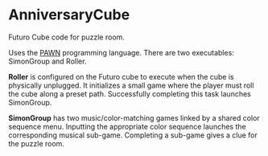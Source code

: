 # AnniversaryCube
Futuro Cube code for puzzle room.

Uses the [PAWN](https://www.compuphase.com/pawn/pawn.htm) programming language. There are two executables: SimonGroup and Roller.

**Roller** is configured on the Futuro cube to execute when the cube is physically unplugged. It initializes a small game where the player must roll the cube along a preset path. Successfully completing this task launches SimonGroup.

**SimonGroup** has two music/color-matching games linked by a shared color sequence menu. Inputting the appropriate color sequence launches the corresponding musical sub-game. Completing a sub-game gives a clue for the puzzle room.
